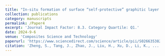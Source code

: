 ```yaml
---
title: "In-situ formation of surface “self-protective” graphitic layer on phenolic resin-based thermal protection composites"
collection: publications
category: manuscripts
permalink: /Paper4
excerpt: 'Journal Impact Factor: 8.3. Category Quartile: Q1.'
date: 2024-9-6
venue: 'Composites Science and Technology'
paperurl: 'https://www.sciencedirect.com/science/article/pii/S0266353824003890'
citation: 'Zheng, S., Tang, J., Zhao, J., Liu, H., Xu, D., Li, K., ... & Zhu, B. (2024). In-situ formation of surface “self-protective” graphitic layer on phenolic resin-based thermal protection composites. Composites Science and Technology, 257, 110819.'
---
```

